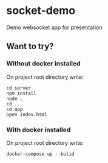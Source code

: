 # socket-demo
Demo websocket app for presentation

## Want to try?
### Without docker installed
On project root directory write:

    cd server 
    npm install 
    node . 
    cd ..
    cd app 
    open index.html 

### With docker installed
On project root directory write:  

    docker-compose up --bulid


